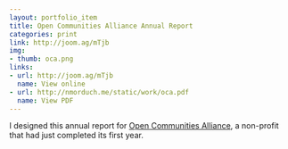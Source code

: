 ```yaml
---
layout: portfolio_item
title: Open Communities Alliance Annual Report
categories: print
link: http://joom.ag/mTjb
img:
- thumb: oca.png
links:
- url: http://joom.ag/mTjb
  name: View online
- url: http://nmorduch.me/static/work/oca.pdf
  name: View PDF
---
```


I designed this annual report for [Open Communities Alliance](http://ctoca.org), a non-profit that had just completed its first year.

